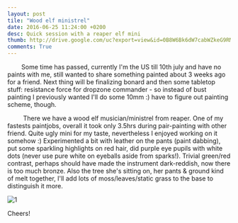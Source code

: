 ```yaml
---
layout: post
tile: "Wood elf ministrel"
date: 2016-06-25 11:24:00 +0200
desc: Quick session with a reaper elf mini
thumb: http://drive.google.com/uc?export=view&id=0B8W6Bk6dW7cabWZkeG9RMEVZMzQ
comments: True
---
```



&nbsp;&nbsp;&nbsp;&nbsp;&nbsp;&nbsp;&nbsp;&nbsp;Some time has passed, currently I'm the US till 10th july and have no paints with me, still wanted to share something painted about 3 weeks ago for a friend. Next thing will be finalizing bonard and then some tabletop stuff: resistance force for dropzone commander - so instead of bust painting I previously wanted I'll do some 10mm :) have to figure out painting scheme, though.


&nbsp;&nbsp;&nbsp;&nbsp;&nbsp;&nbsp;&nbsp;&nbsp;
There we have a wood elf musician/ministrel from reaper. One of my fastests paintjobs, overall it took only 3.5hrs during pair-painting with other friend. Quite ugly mini for my taste, nevertheless I enjoyed working on it somehow :) Experimented a bit with leather on the pants (paint dabbing), put some sparkling highlights on red hair, did purple eye pupils with white dots (never use pure white on eyeballs aside from sparks!).
Trivial green/red contrast, perhaps should have made the instrument dark-reddish, now there is too much bronze. Also the tree she's sitting on, her pants & ground kind of melt together, I'll add lots of moss/leaves/static grass to the base to distinguish it more.

![1](http://drive.google.com/uc?export=view&id=0B8W6Bk6dW7cabWZkeG9RMEVZMzQ)


Cheers!
